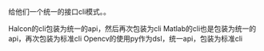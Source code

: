 给他们一个统一的接口cli模式。。

Halcon的cli包装为统一的api，然后再次包装为cli
Matlab的cli也是包装为统一的api，再次包装为标准cli
Opencv的使用py作为dsl，统一api，包装为标准cli

